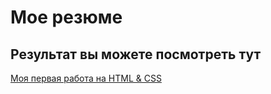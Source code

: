 # Мое резюме

## Результат вы можете посмотреть тут

[Моя первая работа на HTML & CSS](https://https://github.com/Volotomon/resume/new/main?readme=1)
